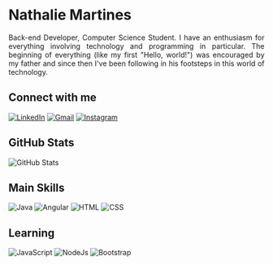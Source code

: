 # Nathalie Martines

<p align= "justify"> Back-end Developer, Computer Science Student. I have an enthusiasm for everything involving technology and programming in particular. The beginning of everything (like my first "Hello, world!") was encouraged by my father and since then I've been following in his footsteps in this world of technology. 
</p>

## Connect with me
[![LinkedIn](https://img.shields.io/badge/LinkedIn-000?style=for-the-badge&logo=linkedin&logoColor=FF69B4)](http://www.linkedin.com/in/nathalie-ribeiro-martines-48680b240)
[![Gmail](https://img.shields.io/badge/Gmail-000?style=for-the-badge&logo=gmail&logoColor=FF69B4)](mailto:nathalieribmartines@gmail.com)
[![Instagram](https://img.shields.io/badge/Instagram-000?style=for-the-badge&logo=instagram&logoColor=FF69B4)](https://www.instagram.com/nathalie.rmartines/)

## GitHub Stats
![GitHub Stats](https://github-readme-stats.vercel.app/api?username=nathaliermar&theme=transparent&bg_color=000&border_color=FF69B4&show_icons=true&icon_color=FF69B4&title_color=FF69B4&text_color=FFF)

## Main Skills
![Java](https://img.shields.io/badge/Java-000?style=for-the-badge&logo=openjdk&logoColor=FF69B4)
![Angular](https://img.shields.io/badge/Angular-000?style=for-the-badge&logo=angular&logoColor=FF69B4)
![HTML](https://img.shields.io/badge/HTML-000?style=for-the-badge&logo=html5&logoColor=FF69B4)
![CSS](https://img.shields.io/badge/CSS-000?&style=for-the-badge&logo=css3&logoColor=FF69B4)

## Learning
![JavaScript](https://img.shields.io/badge/JavaScript-000?style=for-the-badge&logo=javascript&logoColor=FF69B4)
![NodeJs](https://img.shields.io/badge/Node.js-000?style=for-the-badge&logo=node.js&logoColor=FF69B4)
![Bootstrap](https://img.shields.io/badge/Bootstrap-000?style=for-the-badge&logo=bootstrap&logoColor=FF69B4)
